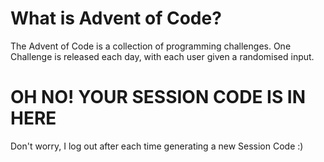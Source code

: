# What is Advent of Code?
The Advent of Code is a collection of programming challenges.
One Challenge is released each day, with each user given a randomised input.

# OH NO! YOUR SESSION CODE IS IN HERE
Don't worry, I log out after each time generating a new Session Code :)
